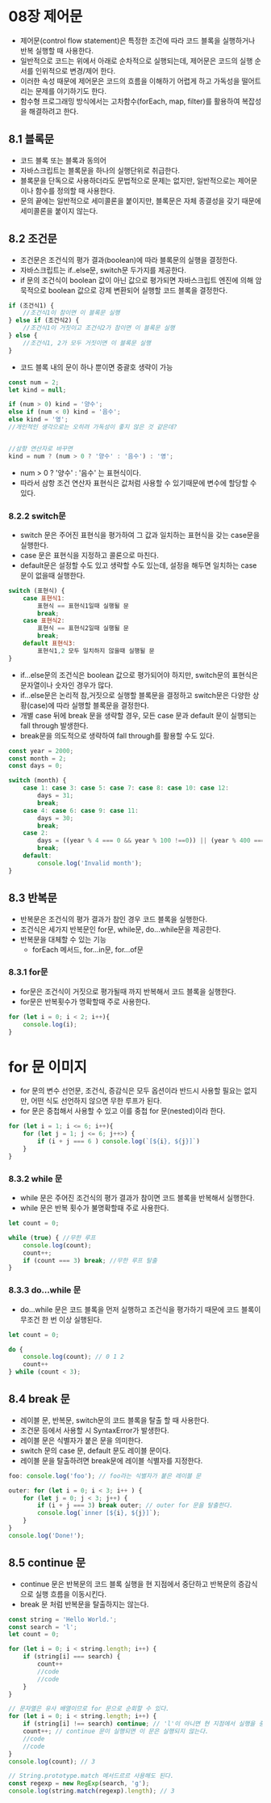 # 08장 제어문

- 제어문(control flow statement)은 특정한 조건에 따라 코드 블록을 실행하거나 반복 실행할 때 사용한다.
- 일반적으로 코드는 위에서 아래로 순차적으로 실행되는데, 제어문은 코드의 실행 순서를 인위적으로 변경/제어 한다.
- 이러한 속성 때문에 제어문은 코드의 흐름을 이해하기 어렵게 하고 가독성을 떨어트리는 문제를 야기하기도 한다.
- 함수형 프로그래밍 방식에서는 고차함수(forEach, map, filter)를 활용하여 복잡성을 해결하려고 한다.

## 8.1 블록문 

- 코드 블록 또는 블록과 동의어
- 자바스크립트는 블록문을 하나의 실행단위로 취급한다.
- 블록문을 단독으로 사용하더라도 문법적으로 문제는 없지만, 일반적으로는 제어문이나 함수를 정의할 때 사용한다.
- 문의 끝에는 일반적으로 세미콜론을 붙이지만, 블록문은 자체 종결성을 갖기 때문에 세미콜론을 붙이지 않는다.

## 8.2 조건문

- 조건문은 조건식의 평가 결과(boolean)에 따라 블록문의 실행을 결정한다. 
- 자바스크립트는 if..else문, switch문 두가지를 제공한다.
- if 문의 조건식이 boolean 값이 아닌 값으로 평가되면 자바스크립트 엔진에 의해 암묵적으로 boolean 값으로 강제 변환되어 실행할 코드 블록을 결정한다.   

```javascript
if (조건식1) {
    //조건식1이 참이면 이 블록문 실행
} else if (조건식2) {
    //조건식1이 거짓이고 조건식2가 참이면 이 블록문 실행
} else {
    //조건식1, 2가 모두 거짓이면 이 블록문 실행
}
```

- 코드 블록 내의 문이 하나 뿐이면 중괄호 생략이 가능
```javascript
const num = 2;
let kind = null;

if (num > 0) kind = '양수';
else if (num < 0) kind = '음수';
else kind = '영';
//개인적인 생각으로는 오히려 가독성이 좋지 않은 것 같은데?


//삼항 연산자로 바꾸면 
kind = num ? (num > 0 ? '양수' : '음수') : '영';
```
- num > 0 ? '양수' : '음수' 는 표현식이다.
- 따라서 삼항 조건 연산자 표현식은 값처럼 사용할 수 있기때문에 변수에 할당할 수 있다.

### 8.2.2 switch문

- switch 문은 주어진 표현식을 평가하여 그 값과 일치하는 표현식을 갖는 case문을 실행한다.
- case 문은 표현식을 지정하고 콜론으로 마친다.
- default문은 설정할 수도 있고 생략할 수도 있는데, 설정을 해두면 일치하는 case 문이 없을때 실행한다.

```javascript
switch (표현식) {
    case 표현식1:
        표현식 == 표현식1일때 실행될 문
        break;
    case 표현식2:
        표현식 == 표현식2일때 실행될 문
        break;
    default 표현식3:
        표현식1,2 모두 일치하지 않을때 실행될 문
}
```

- if...else문의 조건식은 boolean 값으로 평가되어야 하지만, switch문의 표현식은 문자열이나 숫자인 경우가 많다.
- if...else문은 논리적 참,거짓으로 실행할 블록문을 결정하고 switch문은 다양한 상황(case)에 따라 실행할 블록문을 결정한다.
- 개별 case 뒤에 break 문을 생략할 경우, 모든 case 문과 default 문이 실행되는 fall through 발생한다.
- break문을 의도적으로 생략하여 fall through를 활용할 수도 있다. 

```javascript
const year = 2000;
const month = 2; 
const days = 0;

switch (month) {
    case 1: case 3: case 5: case 7: case 8: case 10: case 12:
        days = 31;
        break;
    case 4: case 6: case 9: case 11:
        days = 30;
        break;
    case 2:
        days = ((year % 4 === 0 && year % 100 !==0)) || (year % 400 === 0)) ? 29 : 28;
        break;
    default:
        console.log('Invalid month');
}
```

## 8.3 반복문

- 반복문은 조건식의 평가 결과가 참인 경우 코드 블록을 실행한다. 
- 조건식은 세가지 반복문인 for문, while문, do...while문을 제공한다. 
- 반복문을 대체할 수 있는 기능
  - forEach 메서드, for...in문, for...of문

### 8.3.1 for문

- for문은 조건식이 거짓으로 평가될때 까지 반복해서 코드 블록을 실행한다.
- for문은 반복횟수가 명확할때 주로 사용한다. 

```javascript
for (let i = 0; i < 2; i++){
    console.log(i);
}
```

# for 문 이미지

- for 문의 변수 선언문, 조건식, 증감식은 모두 옵션이라 반드시 사용할 필요는 없지만, 어떤 식도 선언하지 않으면 무한 루프가 된다. 
- for 문은 중첩해서 사용할 수 있고 이를 중첩 for 문(nested)이라 한다.

```javascript
for (let i = 1; i <= 6; i++){
    for (let j = 1; j <= 6; j++>) {
        if (i + j === 6 ) console.log(`[${i}, ${j}]`)
    }
}
```

### 8.3.2 while 문

- while 문은 주어진 조건식의 평가 결과가 참이면 코드 블록을 반복해서 실행한다. 
- while 문은 반복 횟수가 불명확할때 주로 사용한다. 

```javascript
let count = 0;

while (true) { //무한 루프
    console.log(count);
    count++;
    if (count === 3) break; //무한 루프 탈출
}
```
### 8.3.3 do...while 문

- do...while 문은 코드 블록을 먼저 실행하고 조건식을 평가하기 때문에 코드 블록이 무조건 한 번 이상 실행된다.  

```javascript
let count = 0;

do {
    console.log(count); // 0 1 2
    count++
} while (count < 3);
```

## 8.4 break 문

- 레이블 문, 반복문, switch문의 코드 블록을 탈출 할 때 사용한다.
- 조건문 등에서 사용할 시 SyntaxError가 발생한다.
- 레이블 문은 식별자가 붙은 문을 의미한다. 
- switch 문의 case 문, default 문도 레이블 문이다.
- 레이블 문을 탈출하려면 break문에 레이블 식별자를 지정한다.

```javascript
foo: console.log('foo'); // foo라는 식별자가 붙은 레이블 문

outer: for (let i = 0; i < 3; i++ ) {
    for (let j = 0; j < 3; j++) {
        if (i + j === 3) break outer; // outer for 문을 탈출한다. 
        console.log(`inner [${i}, ${j}]`);
    }
}
console.log('Done!');
```

## 8.5 continue 문

- continue 문은 반복문의 코드 블록 실행을 현 지점에서 중단하고 반복문의 증감식으로 실행 흐름을 이동시킨다.
- break 문 처럼 반복문을 탈출하지는 않는다. 

```javascript
const string = 'Hello World.';
const search = 'l';
let count = 0;

for (let i = 0; i < string.length; i++) {
    if (string[i] === search) {
        count++
        //code
        //code
    }
}

// 문자열은 유사 배열이므로 for 문으로 순회할 수 있다. 
for (let i = 0; i < string.length; i++) {
    if (string[i] !== search) continue; // 'l'이 아니면 현 지점에서 실행을 중단하고 증감식으로 이동
    count++; // continue 문이 실행되면 이 문은 실행되지 않는다.
    //code
    //code
}
console.log(count); // 3

// String.prototype.match 메서드르르 사용해도 된다. 
const regexp = new RegExp(search, 'g');
console.log(string.match(regexp).length); // 3
```